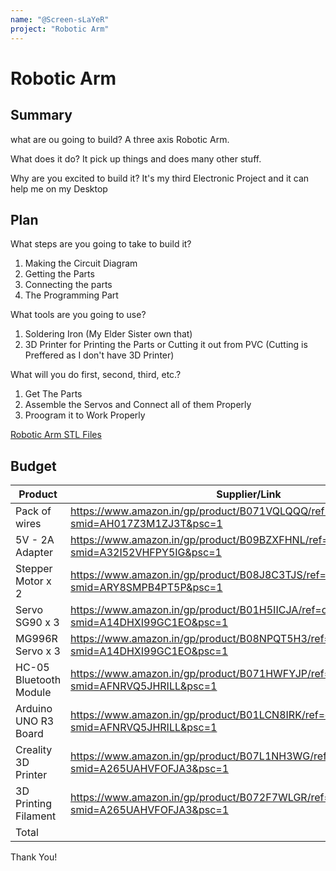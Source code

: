 ```yaml
---
name: "@Screen-sLaYeR"
project: "Robotic Arm"
---
```


# Robotic Arm

## Summary

what are ou going to build?
A three axis Robotic Arm. 

What does it do?
It pick up things and does many other stuff. 

Why are you excited to build it?
It's my third Electronic Project and it can help me on my Desktop

## Plan
What steps are you going to take to build it?
1. Making the Circuit Diagram
2. Getting the Parts
3. Connecting the parts
4. The Programming Part

What tools are you going to use?
1. Soldering Iron (My Elder Sister own that)
2. 3D Printer for Printing the Parts or Cutting it out from PVC (Cutting is Preffered as I don't have 3D Printer)

What will you do first, second, third, etc.?
1. Get The Parts 
2. Assemble the Servos and Connect all of them Properly
3. Proogram it to Work Properly

[Robotic Arm STL Files](https://cloud-qxhtc1x05-hack-club-bot.vercel.app/0arduino_robot_arm_stl_files.zip)

## Budget

| Product                   | Supplier/Link                                                                             | Cost   |
| ---------------           | -------------------------------------                                                     | ------ |
| Pack of wires             |https://www.amazon.in/gp/product/B071VQLQQQ/ref=ox_sc_act_image_8?smid=AH017Z3M1ZJ3T&psc=1 | $1.95  |
| 5V  - 2A Adapter          |https://www.amazon.in/gp/product/B09BZXFHNL/ref=ox_sc_act_image_3?smid=A32I52VHFPY5IG&psc=1| $2.40  |
| Stepper Motor x 2         |https://www.amazon.in/gp/product/B08J8C3TJS/ref=ox_sc_act_image_1?smid=ARY8SMPB4PT5P&psc=1 | $16.88 |
| Servo SG90 x 3            |https://www.amazon.in/gp/product/B01H5IICJA/ref=ox_sc_act_image_7?smid=A14DHXI99GC1EO&psc=1| $8.00  |
| MG996R Servo x 3          |https://www.amazon.in/gp/product/B08NPQT5H3/ref=ox_sc_act_image_5?smid=A14DHXI99GC1EO&psc=1| $20.52 |
| HC-05 Bluetooth Module    |https://www.amazon.in/gp/product/B071HWFYJP/ref=ox_sc_act_image_4?smid=AFNRVQ5JHRILL&psc=1 | $4.23  |
| Arduino UNO R3 Board      |https://www.amazon.in/gp/product/B01LCN8IRK/ref=ox_sc_act_image_6?smid=AFNRVQ5JHRILL&psc=1 | $12.26 |
| Creality 3D Printer       |https://www.amazon.in/gp/product/B07L1NH3WG/ref=sw_img_1?smid=A265UAHVFOFJA3&psc=1         | $180.80|
| 3D Printing Filament      |https://www.amazon.in/gp/product/B072F7WLGR/ref=ox_sc_act_image_1?smid=A265UAHVFOFJA3&psc=1| $10.28 |
| Total                     |                                                                                           | $259.58|

Thank You!
